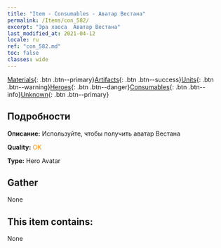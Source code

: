 ```yaml
---
title: "Item - Consumables - Аватар Вестана"
permalink: /Items/con_582/
excerpt: "Эра хаоса  Аватар Вестана"
last_modified_at: 2021-04-12
locale: ru
ref: "con_582.md"
toc: false
classes: wide
---
```

 [Materials](/ru/Items/){: .btn .btn--primary}[Artifacts](/ru/Items/Artifacts/){: .btn .btn--success}[Units](/ru/Items/Units/){: .btn .btn--warning}[Heroes](/ru/Items/Heroes/){: .btn .btn--danger}[Consumables](/ru/Items/Consumables/){: .btn .btn--info}[Unknown](/ru/Items/Unknown/){: .btn .btn--primary}

## Подробности
 **Описание:** Используйте, чтобы получить аватар Вестана

 **Quality:** <span style="color: #FF8C00">OK</span>

 **Type:** Hero Avatar

## Gather

  None

## This item contains:

  None

